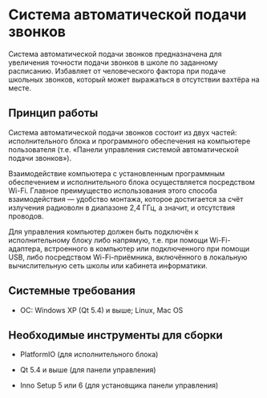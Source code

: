 # Система автоматической подачи звонков

Система автоматической подачи  звонков  предназначена  для  увеличения  точности
подачи звонков в школе по  заданному  расписанию.   Избавляет  от  человеческого
фактора при подаче школьных  звонков,  который  может  выражаться  в  отсутствии
вахтёра на месте.

## Принцип работы

Система   автоматической   подачи    звонков    состоит    из    двух    частей:
исполнительного блока и  программного  обеспечения  на  компьютере  пользователя
(т.е. «Панели управления системой автоматической подачи звонков»).

Взаимодействие   компьютера   с   установленным   программным   обеспечением   и
исполнительного блока осуществляется посредством  Wi-Fi.   Главное  преимущество
использования  этого  способа  взаимодействия  —   удобство   монтажа,   которое
достигается за счёт излучения  радиоволн  в  диапазоне  2,4  ГГц,  а  значит,  и
отсутствия проводов.

Для управления компьютер должен быть  подключён  к  исполнительному  блоку  либо
напрямую,  т.е.   при  помощи  Wi-Fi-адаптера,  встроенного  в   компьютер   или
подключенного при помощи USB, либо посредством  Wi-Fi-приёмника,  включённого  в
локальную вычислительную сеть школы или кабинета информатики.

## Системные требования

 - ОС: Windows XP (Qt 5.4) и выше;
       Linux, Mac OS

## Необходимые инструменты для сборки

- PlatformIO (для исполнительного блока)

- Qt 5.4 и выше (для панели управления)

- Inno Setup 5 или 6 (для установщика панели управления)

